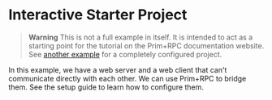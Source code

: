# Interactive Starter Project

> **Warning** This is not a full example in itself. It is intended to act as a
> starting point for the tutorial on the Prim+RPC documentation website. See
> [another example](../examples/01-simple-test) for a completely configured
> project.

In this example, we have a web server and a web client that can't communicate
directly with each other. We can use Prim+RPC to bridge them. See the setup
guide to learn how to configure them.
